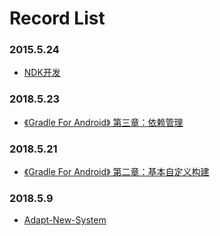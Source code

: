 # Record List

### 2015.5.24

- [NDK开发](NDK开发/NDK开发.md)

### 2018.5.23 

- [《Gradle For Android》 第三章：依赖管理](Gradle-For-Android/第三章：依赖管理.md)

### 2018.5.21 

- [《Gradle For Android》 第二章：基本自定义构建](https://github.com/FokingGit/knowledge/blob/master/Gradle%20For%20Android/%E7%AC%AC%E4%BA%8C%E7%AB%A0%EF%BC%9A%E5%9F%BA%E6%9C%AC%E8%87%AA%E5%AE%9A%E4%B9%89%E6%9E%84%E5%BB%BA.md)

### 2018.5.9

-  [Adapt-New-System](Adapt-New-System.md)

